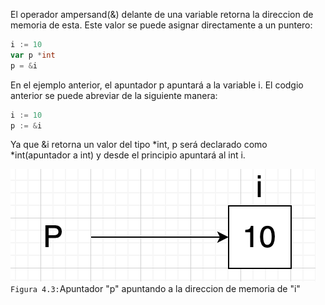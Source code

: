 El operador ampersand(&) delante de una variable retorna la direccion de memoria de esta. Este valor se puede asignar directamente a un puntero: 
```go
i := 10
var p *int
p = &i
```

En el ejemplo anterior, el apuntador p apuntará a la variable i. El codgio anterior se puede abreviar de la siguiente manera:
```go
i := 10
p := &i
```
Ya que &i retorna un valor del tipo *int, p será declarado como *int(apuntador a int) y desde el principio apuntará al int i.

![Figura 4.3](https://raw.githubusercontent.com/smenesesd/aprendiendoGo/master/img/ApuntVariable.png)
```Figura 4.3:```Apuntador "p" apuntando a la direccion de memoria de "i"
